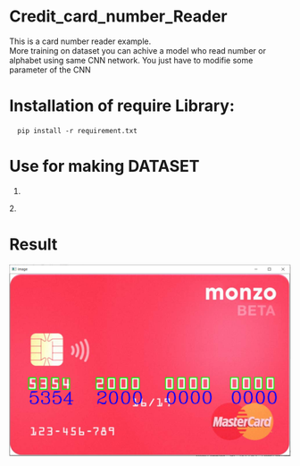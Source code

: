 # Credit_card_number_Reader

This is a card number reader example.  
More training on dataset you can achive a model who read number or alphabet using same CNN network. 
You just have to modifie some parameter of the CNN

# Installation of require Library:
      pip install -r requirement.txt

# Use for making DATASET
1. 
[](creditcard_digits1.jpg)
2.
[](creditcard_digits2.jpg)

# Result
![](images/1.png)
